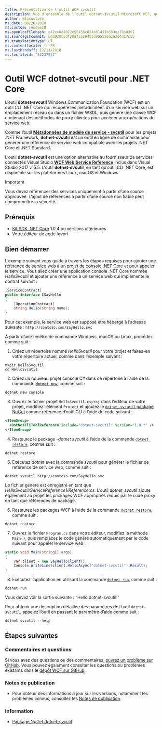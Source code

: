 ```yaml
---
title: Présentation de l’outil WCF svcutil
description: Vue d’ensemble de l’outil dotnet-svcutil Microsoft WCF, qui ajoute des fonctionnalités pour les projets .NET Core et ASP.NET Core, de manière similaire à l’outil svcutil WCF pour les projets .NET Framework.
author: mlacouture
ms.date: 08/20/2018
ms.custom: seodec18
ms.openlocfilehash: e42ec0d4072c56456c824a814f1b383ea70a9307
ms.sourcegitcommit: bdd930b5df20a45c29483d905526a2a3e4d17c5b
ms.translationtype: HT
ms.contentlocale: fr-FR
ms.lasthandoff: 12/11/2018
ms.locfileid: "53237257"
---
```

# <a name="wcf-dotnet-svcutil-tool-for-net-core"></a>Outil WCF dotnet-svcutil pour .NET Core

L’outil **dotnet-svcutil** Windows Communication Foundation (WCF) est un outil CLI .NET Core qui récupère les métadonnées d’un service web sur un emplacement réseau ou dans un fichier WSDL, puis génère une classe WCF contenant des méthodes de proxy clientes pour accéder aux opérations du service web.

Comme l’outil [**Métadonnées de modèle de service - svcutil**](../../framework/wcf/servicemodel-metadata-utility-tool-svcutil-exe.md) pour les projets .NET Framework, **dotnet-svcutil** est un outil en ligne de commande pour générer une référence de service web compatible avec les projets .NET Core et .NET Standard.

L’outil **dotnet-svcutil** est une option alternative au fournisseur de services connectés Visual Studio [**WCF Web Service Reference**](wcf-web-service-reference-guide.md) inclus dans Visual Studio 2017 v15.5. L’outil **dotnet-svcutil**, en tant qu’outil CLI .NET Core, est disponible sur les plateformes Linux, macOS et Windows.

> [!IMPORTANT]
> Vous devez référencer des services uniquement à partir d’une source approuvée. L’ajout de références à partir d’une source non fiable peut compromettre la sécurité.

## <a name="prerequisites"></a>Prérequis

* [Kit SDK .NET Core](https://dotnet.microsoft.com/download) 1.0.4 ou versions ultérieures
* Votre éditeur de code favori

## <a name="getting-started"></a>Bien démarrer

L’exemple suivant vous guide à travers les étapes requises pour ajouter une référence de service web à un projet de console .NET Core et pour appeler le service. Vous allez créer une application console .NET Core nommée _HelloSvcutil_ et ajouter une référence à un service web qui implémente le contrat suivant :

```csharp
[ServiceContract]
public interface ISayHello
{
    [OperationContract]
    string Hello(string name);
}
```

Pour cet exemple, le service web est supposé être hébergé à l’adresse suivante : `http://contoso.com/SayHello.svc`

À partir d’une fenêtre de commande Windows, macOS ou Linux, procédez comme suit :

1. Créez un répertoire nommé _HelloSvcutil_ pour votre projet et faites-en votre répertoire actuel, comme dans l’exemple suivant :

```console
mkdir HelloSvcutil
cd HelloSvcutil
```

2. Créez un nouveau projet console C# dans ce répertoire à l’aide de la commande [`dotnet new`](../tools/dotnet-new.md), comme suit :

```console
dotnet new console
```

3. Ouvrez le fichier projet `HelloSvcutil.csproj` dans l’éditeur de votre projet, modifiez l’élément `Project` et ajoutez le [`dotnet-svcutil` package NuGet](https://nuget.org/packages/dotnet-svcutil) comme référence d’outil CLI à l’aide du code suivant :

```xml
<ItemGroup>
  <DotNetCliToolReference Include="dotnet-svcutil" Version="1.0.*" />
</ItemGroup>
```

4. Restaurez le package _-dotnet svcutil_ à l’aide de la commande [`dotnet restore`](../tools/dotnet-restore.md), comme suit :

```console
dotnet restore
```

5. Exécutez _dotnet_ avec la commande _svcutil_ pour générer le fichier de référence de service web, comme suit :

```console
dotnet svcutil http://contoso.com/SayHello.svc
```
Le fichier généré est enregistré en tant que _HelloSvcutil/ServiceReference1/Reference.cs_. L’outil _dotnet_svcutil_ ajoute également au projet les packages WCF appropriés requis par le code proxy en tant que références de package.

6. Restaurez les packages WCF à l’aide de la commande [`dotnet restore`](../tools/dotnet-restore.md), comme suit :

```console
dotnet restore
```

7. Ouvrez le fichier `Program.cs` dans votre éditeur, modifiez la méthode `Main()`, puis remplacez le code généré automatiquement par le code suivant pour appeler le service web :

```csharp
static void Main(string[] args)
{
    var client = new SayHelloClient();
    Console.WriteLine(client.HelloAsync("dotnet-svcutil").Result);
}
```

8. Exécutez l’application en utilisant la commande [`dotnet run`](../tools/dotnet-run.md), comme suit :

```console
dotnet run
```
Vous devez voir la sortie suivante : "Hello dotnet-svcutil!"

Pour obtenir une description détaillée des paramètres de l’outil `dotnet-svcutil`, appelez l’outil en passant le paramètre d’aide comme suit :

```console
dotnet svcutil --help
```

## <a name="next-steps"></a>Étapes suivantes

### <a name="feedback--questions"></a>Commentaires et questions

Si vous avez des questions ou des commentaires, [ouvrez un problème sur GitHub](https://github.com/dotnet/wcf/issues/new). Vous pouvez également consulter les questions ou problèmes existants dans le [dépôt WCF sur GitHub](https://github.com/dotnet/wcf/issues?utf8=%E2%9C%93&q=is:issue%20label:tooling).

### <a name="release-notes"></a>Notes de publication

* Pour obtenir des informations à jour sur les versions, notamment les problèmes connus, consultez les [Notes de publication](https://github.com/dotnet/wcf/blob/master/release-notes/dotnet-svcutil-notes.md).

### <a name="information"></a>Information

* [Package NuGet dotnet-svcutil](https://nuget.org/packages/dotnet-svcutil)

